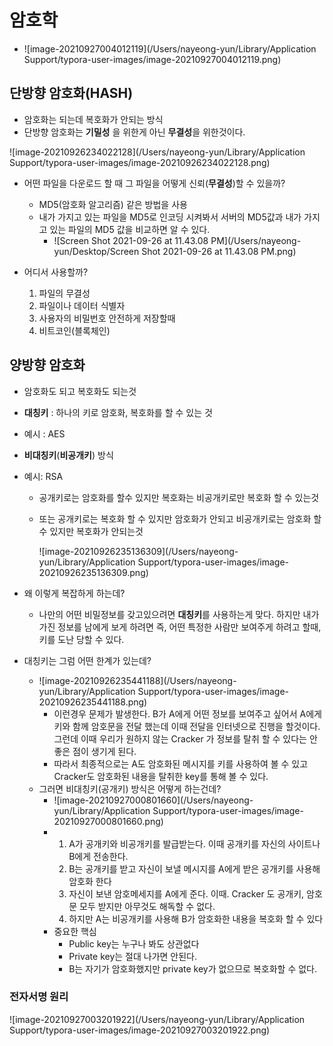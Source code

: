 # 암호학

* ![image-20210927004012119](/Users/nayeong-yun/Library/Application Support/typora-user-images/image-20210927004012119.png)

## 단방향 암호화(HASH)

* 암호화는 되는데 복호화가 안되는 방식 
* 단방향 암호화는 **기밀성** 을 위한게 아닌 **무결성**을 위한것이다. 

![image-20210926234022128](/Users/nayeong-yun/Library/Application Support/typora-user-images/image-20210926234022128.png)



* 어떤 파일을 다운로드 할 때 그 파일을 어떻게 신뢰(__무결성__)할 수 있을까?
  * MD5(암호화 알고리즘) 같은 방법을 사용
  * 내가 가지고 있는 파일을 MD5로 인코딩 시켜봐서 서버의 MD5값과 내가 가지고 있는 파일의 MD5 값을 비교하면 알 수 있다.
    * ![Screen Shot 2021-09-26 at 11.43.08 PM](/Users/nayeong-yun/Desktop/Screen Shot 2021-09-26 at 11.43.08 PM.png)

* 어디서 사용할까?
  1. 파일의 무결성
  2. 파일이나 데이터 식별자
  3. 사용자의 비밀번호 안전하게 저장할때
  4. 비트코인(블록체인)



## 양방향 암호화

* 암호화도 되고 복호화도 되는것
* **대칭키** : 하나의 키로 암호화, 복호화를 할 수 있는 것
* 예시 : AES



* **비대칭키**(__비공개키__) 방식 

* 예시: RSA

  * 공개키로는 암호화를 할수 있지만 복호화는 비공개키로만 복호화 할 수 있는것

  * 또는 공개키로는 복호화 할 수 있지만 암호화가 안되고 비공개키로는 암호화 할 수 있지만 복호화가 안되는것 

    ![image-20210926235136309](/Users/nayeong-yun/Library/Application Support/typora-user-images/image-20210926235136309.png)

* 왜 이렇게 복잡하게 하는데?

  * 나만의 어떤 비밀정보를 갖고있으려면 **대칭키**를 사용하는게 맞다. 하지만 내가 가진 정보를 남에게 보게 하려면 즉, 어떤 특정한 사람만 보여주게 하려고 할때, 키를 도난 당할 수 있다. 

* 대칭키는 그럼 어떤 한계가 있는데?

  * ![image-20210926235441188](/Users/nayeong-yun/Library/Application Support/typora-user-images/image-20210926235441188.png)
    * 이런경우 문제가 발생한다. B가 A에게 어떤 정보를 보여주고 싶어서 A에게 키와 함께 암호문을 전달 했는데 이때 전달을 인터넷으로 진행을 할것이다. 그런데 이때 우리가 원하지 않는 Cracker 가 정보를 탈취 할 수 있다는 안좋은 점이 생기게 된다.
    * 따라서 최종적으로는 A도 암호화된 메시지를 키를 사용하여 볼 수 있고 Cracker도 암호화된 내용을 탈취한 key를 통해 볼 수 있다. 
  * 그러면 비대칭키(공개키) 방식은 어떻게 하는건데?
    * ![image-20210927000801660](/Users/nayeong-yun/Library/Application Support/typora-user-images/image-20210927000801660.png)
    * 1. A가 공개키와 비공개키를 발급받는다. 이때 공개키를 자신의 사이트나 B에게 전송한다. 
      2. B는 공개키를 받고 자신이 보낼 메시지를 A에게 받은 공개키를 사용해 암호화 한다
      3. 자신이 보낸 암호메세지를 A에게 준다. 이때. Cracker 도 공개키, 암호문 모두 받지만 아무것도 해독할 수 없다.
      4. 하지만 A는 비공개키를 사용해 B가 암호화한 내용을 복호화 할 수 있다
    * 중요한 핵심
      * Public key는 누구나 봐도 상관없다
      * Private key는 절대 나가면 안된다.
      * B는 자기가 암호화했지만 private key가 없으므로 복호화할 수 없다.

### 전자서명 원리

![image-20210927003201922](/Users/nayeong-yun/Library/Application Support/typora-user-images/image-20210927003201922.png)

